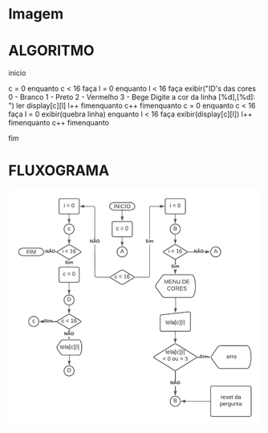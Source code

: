 # Imagem

# ALGORITMO
inicio

c = 0
enquanto c < 16 faça
  l = 0
  enquanto l < 16 faça
    exibir("ID's das cores 0 - Branco 1 - Preto 2 - Vermelho 3 - Bege Digite a cor da linha [%d],[%d]: ")
    ler display[c][l]
    l++
  fimenquanto
c++
fimenquanto
c = 0
enquanto c < 16 faça
  l = 0
  exibir(quebra linha)
  enquanto l < 16 faça
    exibir(display[c][l])
    l++
  fimenquanto
c++
fimenquanto

fim
# FLUXOGRAMA

![Fluxograma Imagem](https://github.com/rperassi/Imagem/blob/f8c2a95f9645a6b1b76750e2745521bf9dd7e3a0/Fluxograma%20imagem.png)
